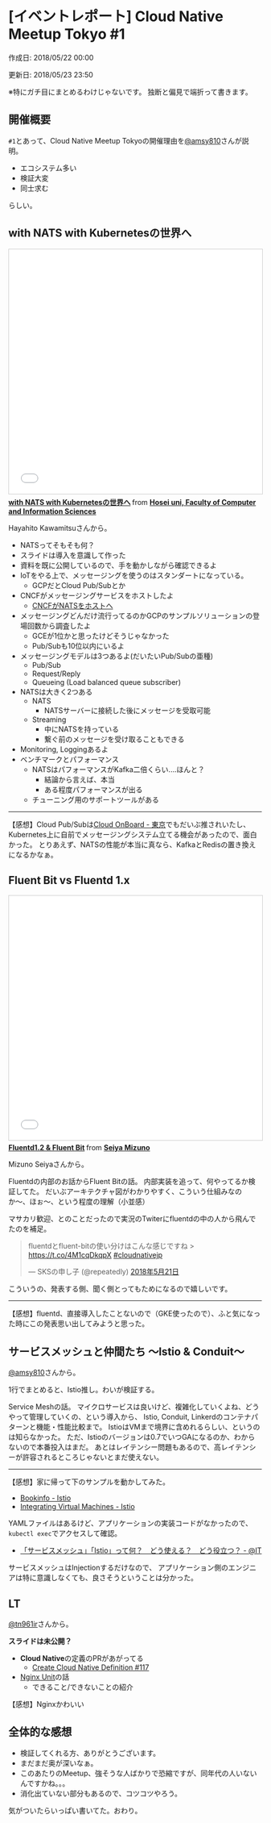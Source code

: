 # [イベントレポート] Cloud Native Meetup Tokyo #1

<p id="created_at">作成日: <time datetime="2018-05-22T00:00">2018/05/22 00:00</time></p>
<p id="updated_at">更新日: <time datetime="2018-05-22T23:50">2018/05/23 23:50</time></p>

※特にガチ目にまとめるわけじゃないです。
独断と偏見で端折って書きます。

## 開催概要

`#1`とあって、Cloud Native Meetup Tokyoの開催理由を[@amsy810](https://twitter.com/amsy810)さんが説明。

* エコシステム多い
* 検証大変
* 同士求む

らしい。

## with NATS with Kubernetesの世界へ

<iframe src="//www.slideshare.net/slideshow/embed_code/key/8H2FNvFZYEcmKJ" width="595" height="485" frameborder="0" marginwidth="0" marginheight="0" scrolling="no" style="border:1px solid #CCC; border-width:1px; margin-bottom:5px; max-width: 100%;" allowfullscreen> </iframe> <div style="margin-bottom:5px"> <strong> <a href="//www.slideshare.net/hayahitokawamitsu/with-nats-with-kubernetes" title="with NATS with Kubernetesの世界へ" target="_blank">with NATS with Kubernetesの世界へ</a> </strong> from <strong><a href="https://www.slideshare.net/hayahitokawamitsu" target="_blank">Hosei uni, Faculty of Computer and Information Sciences</a></strong> </div>

Hayahito Kawamitsuさんから。

* NATSってそもそも何？
* スライドは導入を意識して作った
* 資料を既に公開しているので、手を動かしながら確認できるよ
* IoTをやる上で、メッセージングを使うのはスタンダートになっている。
    * GCPだとCloud Pub/Subとか
* CNCFがメッセージングサービスをホストしたよ
    * [CNCFがNATSをホストへ](https://www.linuxfoundation.jp/blog/cncf-to-host-nats/)
* メッセージングどんだけ流行ってるのかGCPのサンプルソリューションの登場回数から調査したよ
    * GCEが1位かと思ったけどそうじゃなかった
    * Pub/Subも10位以内にいるよ
* メッセージングモデルは3つあるよ(だいたいPub/Subの亜種)
    * Pub/Sub
    * Request/Reply
    * Queueing (Load balanced queue subscriber)
* NATSは大きく2つある
    * NATS
        * NATSサーバーに接続した後にメッセージを受取可能
    * Streaming
        * 中にNATSを持っている
        * 繋ぐ前のメッセージを受け取ることもできる
* Monitoring, Loggingあるよ
* ベンチマークとパフォーマンス
    * NATSはパフォーマンスがKafka二倍くらい....ほんと？
        * 結論から言えば、本当
        * ある程度パフォーマンスが出る
    * チューニング用のサポートツールがある

---

【感想】Cloud Pub/Subは[Cloud OnBoard - 東京](https://cloudplatformonline.com/2018-onboard-jp-tokyo.html)でもだいぶ推されいたし、Kubernetes上に自前でメッセージングシステム立てる機会があったので、面白かった。
とりあえず、NATSの性能が本当に真なら、KafkaとRedisの置き換えになるかなぁ。

## Fluent Bit vs Fluentd 1.x

<iframe src="//www.slideshare.net/slideshow/embed_code/key/hzVjSMXIbMY5Bp" width="595" height="485" frameborder="0" marginwidth="0" marginheight="0" scrolling="no" style="border:1px solid #CCC; border-width:1px; margin-bottom:5px; max-width: 100%;" allowfullscreen> </iframe> <div style="margin-bottom:5px"> <strong> <a href="//www.slideshare.net/seiyamizuno35/fluentd12-fluent-bit-97985725" title="Fluentd1.2 &amp; Fluent Bit" target="_blank">Fluentd1.2 &amp; Fluent Bit</a> </strong> from <strong><a href="https://www.slideshare.net/seiyamizuno35" target="_blank">Seiya Mizuno</a></strong> </div>

Mizuno Seiyaさんから。

Fluentdの内部のお話からFluent Bitの話。
内部実装を追って、何やってるか検証してた。
だいぶアーキテクチャ図がわかりやすく、こういう仕組みなのか〜、ほぉ〜、という程度の理解（小並感）

マサカリ歓迎、とのことだったので実況のTwiterにfluentdの中の人から飛んでたのを補足。

<blockquote class="twitter-tweet" data-lang="ja"><p lang="ja" dir="ltr">fluentdとfluent-bitの使い分けはこんな感じですね &gt; <a href="https://t.co/4M1cqDkqpX">https://t.co/4M1cqDkqpX</a> <a href="https://twitter.com/hashtag/cloudnativejp?src=hash&amp;ref_src=twsrc%5Etfw">#cloudnativejp</a></p>&mdash; SKSの申し子 (@repeatedly) <a href="https://twitter.com/repeatedly/status/998519530669277185?ref_src=twsrc%5Etfw">2018年5月21日</a></blockquote>
<script async src="https://platform.twitter.com/widgets.js" charset="utf-8"></script>

こういうの、発表する側、聞く側とってもためになるので嬉しいです。

---

【感想】fluentd、直接導入したことないので（GKE使ったので）、ふと気になった時にこの発表思い出してみようと思った。


## サービスメッシュと仲間たち 〜Istio & Conduit〜

<script async class="speakerdeck-embed" data-id="d49488e5b2064e0486f96071ad6882fc" data-ratio="1.77777777777778" src="//speakerdeck.com/assets/embed.js"></script>

[@amsy810](https://twitter.com/amsy810)さんから。

1行でまとめると、Istio推し。わいが検証する。

Service Meshの話。
マイクロサービスは良いけど、複雑化していくよね、どうやって管理していくの、という導入から、
Istio, Conduit, Linkerdのコンテナパターンと機能・性能比較まで。
IstioはVMまで境界に含めれるらしい、というのは知らなかった。
ただ、Istioのバージョンは0.7でいつGAになるのか、わからないので本番投入はまだ。
あとはレイテンシー問題もあるので、高レイテンシーが許容されるところじゃないとまだ使えない。

---

【感想】家に帰って下のサンプルを動かしてみた。

- [Bookinfo - Istio](https://istio.io/docs/guides/bookinfo.html)
- [Integrating Virtual Machines - Istio](https://istio.io/docs/guides/integrating-vms.html)

YAMLファイルはあるけど、アプリケーションの実装コードがなかったので、`kubectl exec`でアクセスして確認。

- [「サービスメッシュ」「Istio」って何？　どう使える？　どう役立つ？ - @IT](http://www.atmarkit.co.jp/ait/articles/1802/09/news015.html)

サービスメッシュはInjectionするだけなので、
アプリケーション側のエンジニアは特に意識しなくても、良さそうということは分かった。


## LT

[@tn961ir](https://twitter.com/tn961ir)さんから。

**スライドは未公開？**

- **Cloud Native**の定義のPRがあがってる
    - [Create Cloud Native Definition #117](https://github.com/cncf/toc/pull/117)
- [Nginx Unit](https://www.nginx.com/products/nginx-unit/)の話
    - できること/できないことの紹介

【感想】Nginxかわいい

## 全体的な感想

* 検証してくれる方、ありがとうございます。
* まだまだ奥が深いなぁ。
* このあたりのMeetup、強そうな人ばかりで恐縮ですが、同年代の人いないんですかね。。。
* 消化出ていない部分もあるので、コツコツやろう。

気がついたらいっぱい書いてた。おわり。

